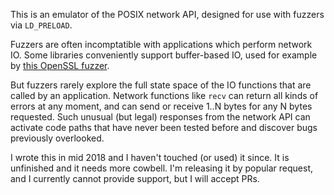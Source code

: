 This is an emulator of the POSIX network API, designed for use with fuzzers via ```LD_PRELOAD```.

Fuzzers are often incomptatible with applications which perform network IO. Some libraries conveniently support buffer-based IO, used for example by [this OpenSSL fuzzer](https://github.com/openssl/openssl/blob/86cde3187d9acf6f331daff79ff2de87e86c6dc7/fuzz/server.c#L610).

But fuzzers rarely explore the full state space of the IO functions that are called by an application. Network functions like ```recv``` can return all kinds of errors at any moment, and can send or receive 1..N bytes for any N bytes requested. Such unusual (but legal) responses from the network API can activate code paths that have never been tested before and discover bugs previously overlooked.

I wrote this in mid 2018 and I haven't touched (or used) it since. It is unfinished and it needs more cowbell. I'm releasing it by popular request, and I currently cannot provide support, but I will accept PRs.
